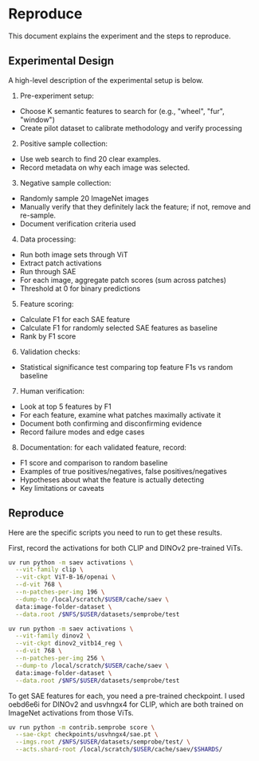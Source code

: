 # Reproduce

This document explains the experiment and the steps to reproduce.

## Experimental Design

A high-level description of the experimental setup is below.

1. Pre-experiment setup:
  * Choose K semantic features to search for (e.g., "wheel", "fur", "window")
  * Create pilot dataset to calibrate methodology and verify processing

2. Positive sample collection:
  * Use web search to find 20 clear examples.
  * Record metadata on why each image was selected.

3. Negative sample collection:
  * Randomly sample 20 ImageNet images
  * Manually verify that they definitely lack the feature; if not, remove and re-sample.
  * Document verification criteria used

4. Data processing:
  * Run both image sets through ViT
  * Extract patch activations
  * Run through SAE
  * For each image, aggregate patch scores (sum across patches)
  * Threshold at 0 for binary predictions

5. Feature scoring:
  * Calculate F1 for each SAE feature
  * Calculate F1 for randomly selected SAE features as baseline
  * Rank by F1 score

6. Validation checks:
  * Statistical significance test comparing top feature F1s vs random baseline

7. Human verification:
  * Look at top 5 features by F1
  * For each feature, examine what patches maximally activate it
  * Document both confirming and disconfirming evidence
  * Record failure modes and edge cases

8. Documentation: for each validated feature, record:
  * F1 score and comparison to random baseline
  * Examples of true positives/negatives, false positives/negatives
  * Hypotheses about what the feature is actually detecting
  * Key limitations or caveats

## Reproduce

Here are the specific scripts you need to run to get these results.

First, record the activations for both CLIP and DINOv2 pre-trained ViTs.

```sh
uv run python -m saev activations \
  --vit-family clip \
  --vit-ckpt ViT-B-16/openai \
  --d-vit 768 \
  --n-patches-per-img 196 \
  --dump-to /local/scratch/$USER/cache/saev \
  data:image-folder-dataset \
  --data.root /$NFS/$USER/datasets/semprobe/test
```

```sh
uv run python -m saev activations \
  --vit-family dinov2 \
  --vit-ckpt dinov2_vitb14_reg \
  --d-vit 768 \
  --n-patches-per-img 256 \
  --dump-to /local/scratch/$USER/cache/saev \
  data:image-folder-dataset \
  --data.root /$NFS/$USER/datasets/semprobe/test
```

To get SAE features for each, you need a pre-trained checkpoint.
I used oebd6e6i for DINOv2 and usvhngx4 for CLIP, which are both trained on ImageNet activations from those ViTs.

```sh
uv run python -m contrib.semprobe score \
  --sae-ckpt checkpoints/usvhngx4/sae.pt \
  --imgs.root /$NFS/$USER/datasets/semprobe/test/ \
  --acts.shard-root /local/scratch/$USER/cache/saev/$SHARDS/
```
